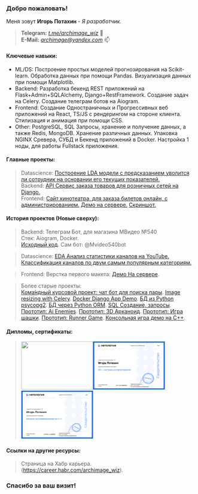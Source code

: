 
### Добро пожаловать!<br>
Меня зовут <b>Игорь Потахин</b> - <em>Я разработчик.</em>
> <strong>Telegram:</strong> <em>[t.me/archimage_wiz](https://t.me/archimage_wiz)</em> 💬<br>
> <strong>E-Mail:</strong> <em>[archimage@yandex.com](mailto:archimage@yandex.com)</em> 📫<br>

#### Ключевые навыки:

- ML/DS: Построение простых моделей прогнозирования на Scikit-learn. Обработка данных при помощи Pandas. Визуализация данных при помощи Matplotlib.
- Backend: Разработка бекенд REST приложений на Flask+Admin+SQLAlchemy, Django+RestFramework. Создание задач на Celery. Создание телеграм ботов на Aiogram.
- Frontend: Создание Одностраничных и Прогрессивных веб приложений на React, TS/JS с рендерингом на стороне клиента. Стилизация и анимация при помощи CSS.
- Other: PostgreSQL, SQL Запросы, хранение и получение данных, а также Redis, MongoDB. Хранение различных данных. Упаковка NGINX Сревера, СУБД и Бекенд приложений в Docker. Настройка 1 ноды, для работы Fullstack приложения.

#### Главные проекты:
> Datascience: [Построение LDA модели с предсказанием уволится ли сотрудник на основании его текущих показателей.](https://github.com/archimage-wiz/DS_PythonStat_Hw_Final/blob/main/Hw_.ipynb)  
> Backend: [API Сервис заказа товаров для розничных сетей на Django.](https://github.com/archimage-wiz/PythonDiplom)  
> Frontend: [Сайт кинотеатра, для заказа билетов онлайн, с администрированием.](https://github.com/archimage-wiz/Frontend_CinemaTicketsSystem/) [Демо на сервере.](https://x-www.com/cinema) [Скриншот.](https://github.com/archimage-wiz/archimage-wiz/blob/main/cinema_admin.png)  

#### История проектов (Новые сверху):

> Backend: Телеграм Бот, для магазина МВидео №540<br>
> Стек: Aiogram, Docker.<br>
> [Исходный код](https://github.com/archimage-wiz/TelegramBot_Mvideo540). Сам бот: @Mvideo540bot<br>

> Datascience: [EDA Анализ статистики каналов на YouTube.  
> Классификация каналов по двум самым популярным категориям.](https://github.com/archimage-wiz/DS_PythonStat_Hw_Last/blob/main/Hw_YoutubeStatistics_Final.ipynb)<br>

> Frontend: Верстка первого макета: [Демо На сервере](http://x-www.com/demo-maket1/).<br>

> Более старые проекты:  
> [Кома́ндный курсовой проект: чат бот для поиска пары](https://github.com/archimage-wiz/adpy-team-diplom).
[Image resizing with Celery](https://github.com/archimage-wiz/Hw8_Celery).
[Docker Django App Demo](https://github.com/archimage-wiz/Hw4_DockerCompose_Nginx-WebApp-PostgreSQL).
[БД из Python psycopg2](https://github.com/archimage-wiz/PY_CASEDB_Hw5_PostgreSQL_Python_Requests).
[БД через Python ORM](https://github.com/archimage-wiz/PY_CASEDB_Hw6_SQLAlchemy).
[SQL Создание, запросы](https://github.com/archimage-wiz/PY_CASEDB_Hw4).
[Прототип: Ai Enemies](https://github.com/archimage-wiz/Unity_Case3_AdvUnity_Hw3_Hw3_Ai_Enemies).
[Прототип: 3D Арканоид](https://github.com/archimage-wiz/Unity_Case3_AdvUnity_Hw1_Arkanoid).
[Прототип: Игра шашки](https://github.com/archimage-wiz/Unity_Case2_Hw34).
[Прототип: Runner Game](https://github.com/archimage-wiz/Unity_Case1_RunnerProto).
[Консольная игра демо на С++](https://github.com/archimage-wiz/LifeGame_demo).

#### Дипломы, сертификаты:
> <img src="diplom_small.jpg" width="192" height="128" border=0><img src="git_base.png" width="192" height="128" border=0><img src="base_cpp.png" width="192" height="128" border=0>

#### Ссылки на другие ресурсы:
> Страница на Хабр карьера. (https://career.habr.com/archimage_wiz).<br>

### Спасибо за ваш визит!

